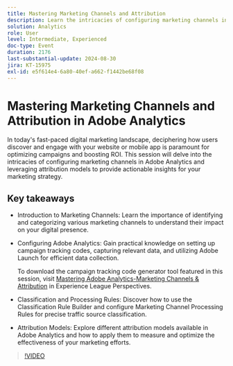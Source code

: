 ```yaml
---
title: Mastering Marketing Channels and Attribution
description: Learn the intricacies of configuring marketing channels in Adobe Analytics. Leverage attribution models to provide actionable insights for your marketing strategy.
solution: Analytics
role: User
level: Intermediate, Experienced
doc-type: Event
duration: 2176
last-substantial-update: 2024-08-30
jira: KT-15975
exl-id: e5f614e4-6a80-40ef-a662-f1442be68f08
---
```

# Mastering Marketing Channels and Attribution in Adobe Analytics

In today's fast-paced digital marketing landscape, deciphering how users discover and engage with your website or mobile app is paramount for optimizing campaigns and boosting ROI. This session will delve into the intricacies of configuring marketing channels in Adobe Analytics and leveraging attribution models to provide actionable insights for your marketing strategy.

## Key takeaways

* Introduction to Marketing Channels: Learn the importance of identifying and categorizing various marketing channels to understand their impact on your digital presence. 
* Configuring Adobe Analytics: Gain practical knowledge on setting up campaign tracking codes, capturing relevant data, and utilizing Adobe Launch for efficient data collection. 

    To download the campaign tracking code generator tool featured in this session, visit [Mastering Adobe Analytics-Marketing Channels & Attribution](https://experienceleague.adobe.com/en/perspectives/mastering-adobe-analytics-marketing-channels-attribution) in Experience League Perspectives.

* Classification and Processing Rules: Discover how to use the Classification Rule Builder and configure Marketing Channel Processing Rules for precise traffic source classification. 
* Attribution Models: Explore different attribution models available in Adobe Analytics and how to apply them to measure and optimize the effectiveness of your marketing efforts.

>[!VIDEO](https://video.tv.adobe.com/v/3432747/?learn=on)
